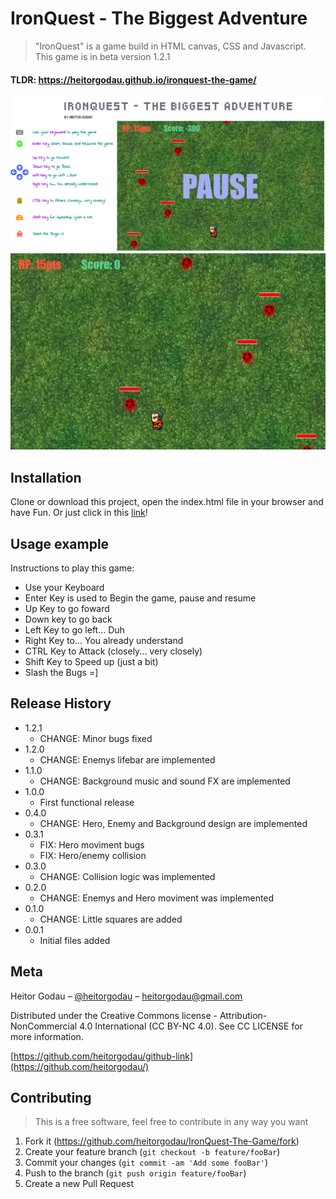 # IronQuest - The Biggest Adventure
> "IronQuest" is a game build in HTML canvas, CSS and Javascript.
> This game is in beta version 1.2.1
#### TLDR: https://heitorgodau.github.io/ironquest-the-game/

![](src/img/game-screen.png)
![](src/img/screenshot-canvas.png)

## Installation

Clone or download this project, open the index.html file in your browser and have Fun. Or just click in this [link](https://heitorgodau.github.io/ironquest-the-game/)!

## Usage example

Instructions to play this game:

* Use your Keyboard
* Enter Key is used to Begin the game, pause and resume
* Up Key to go foward
* Down key to go back
* Left Key to go left... Duh
* Right Key to... You already understand
* CTRL Key to Attack (closely... very closely)
* Shift Key to Speed up (just a bit)
* Slash the Bugs =]

## Release History

* 1.2.1
    * CHANGE: Minor bugs fixed
* 1.2.0
    * CHANGE: Enemys lifebar are implemented
* 1.1.0
    * CHANGE: Background music and sound FX are implemented
* 1.0.0
    * First functional release
* 0.4.0
    * CHANGE:  Hero, Enemy and Background design are implemented
* 0.3.1
    * FIX: Hero moviment bugs
    * FIX: Hero/enemy collision
* 0.3.0
    * CHANGE: Collision logic was implemented
* 0.2.0
    * CHANGE: Enemys and Hero moviment was implemented 
* 0.1.0
    * CHANGE: Little squares are added
* 0.0.1
    * Initial files added

## Meta

Heitor Godau – [@heitorgodau](https://twitter.com/heitorgodau) – heitorgodau@gmail.com

Distributed under the Creative Commons license - Attribution-NonCommercial 4.0 International (CC BY-NC 4.0). See CC LICENSE for more information.

[https://github.com/heitorgodau/github-link](https://github.com/heitorgodau/)

## Contributing
>This is a free software, feel free to contribute in any way you want

1. Fork it (<https://github.com/heitorgodau/IronQuest-The-Game/fork>)
2. Create your feature branch (`git checkout -b feature/fooBar`)
3. Commit your changes (`git commit -am 'Add some fooBar'`)
4. Push to the branch (`git push origin feature/fooBar`)
5. Create a new Pull Request
